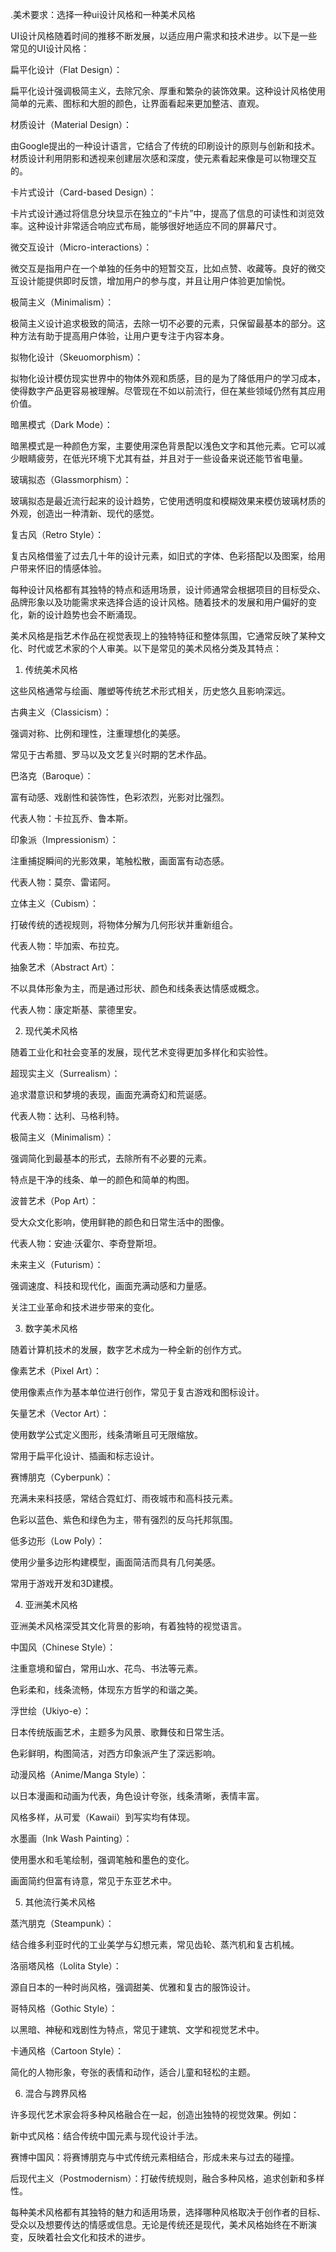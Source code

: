 .美术要求：选择一种ui设计风格和一种美术风格

  

UI设计风格随着时间的推移不断发展，以适应用户需求和技术进步。以下是一些常见的UI设计风格：

  

扁平化设计（Flat Design）：

扁平化设计强调极简主义，去除冗余、厚重和繁杂的装饰效果。这种设计风格使用简单的元素、图标和大胆的颜色，让界面看起来更加整洁、直观。

材质设计（Material Design）：

由Google提出的一种设计语言，它结合了传统的印刷设计的原则与创新和技术。材质设计利用阴影和透视来创建层次感和深度，使元素看起来像是可以物理交互的。

卡片式设计（Card-based Design）：

卡片式设计通过将信息分块显示在独立的“卡片”中，提高了信息的可读性和浏览效率。这种设计非常适合响应式布局，能够很好地适应不同的屏幕尺寸。

微交互设计（Micro-interactions）：

微交互是指用户在一个单独的任务中的短暂交互，比如点赞、收藏等。良好的微交互设计能提供即时反馈，增加用户的参与度，并且让用户体验更加愉悦。

极简主义（Minimalism）：

极简主义设计追求极致的简洁，去除一切不必要的元素，只保留最基本的部分。这种方法有助于提高用户体验，让用户更专注于内容本身。

拟物化设计（Skeuomorphism）：

拟物化设计模仿现实世界中的物体外观和质感，目的是为了降低用户的学习成本，使得数字产品更容易被理解。尽管现在不如以前流行，但在某些领域仍然有其应用价值。

暗黑模式（Dark Mode）：

暗黑模式是一种颜色方案，主要使用深色背景配以浅色文字和其他元素。它可以减少眼睛疲劳，在低光环境下尤其有益，并且对于一些设备来说还能节省电量。

玻璃拟态（Glassmorphism）：

玻璃拟态是最近流行起来的设计趋势，它使用透明度和模糊效果来模仿玻璃材质的外观，创造出一种清新、现代的感觉。

复古风（Retro Style）：

复古风格借鉴了过去几十年的设计元素，如旧式的字体、色彩搭配以及图案，给用户带来怀旧的情感体验。

每种设计风格都有其独特的特点和适用场景，设计师通常会根据项目的目标受众、品牌形象以及功能需求来选择合适的设计风格。随着技术的发展和用户偏好的变化，新的设计趋势也会不断涌现。

  

美术风格是指艺术作品在视觉表现上的独特特征和整体氛围，它通常反映了某种文化、时代或艺术家的个人审美。以下是常见的美术风格分类及其特点：

  

1. 传统美术风格

这些风格通常与绘画、雕塑等传统艺术形式相关，历史悠久且影响深远。

  

古典主义（Classicism）：

强调对称、比例和理性，注重理想化的美感。

常见于古希腊、罗马以及文艺复兴时期的艺术作品。

巴洛克（Baroque）：

富有动感、戏剧性和装饰性，色彩浓烈，光影对比强烈。

代表人物：卡拉瓦乔、鲁本斯。

印象派（Impressionism）：

注重捕捉瞬间的光影效果，笔触松散，画面富有动态感。

代表人物：莫奈、雷诺阿。

立体主义（Cubism）：

打破传统的透视规则，将物体分解为几何形状并重新组合。

代表人物：毕加索、布拉克。

抽象艺术（Abstract Art）：

不以具体形象为主，而是通过形状、颜色和线条表达情感或概念。

代表人物：康定斯基、蒙德里安。

2. 现代美术风格

随着工业化和社会变革的发展，现代艺术变得更加多样化和实验性。

  

超现实主义（Surrealism）：

追求潜意识和梦境的表现，画面充满奇幻和荒诞感。

代表人物：达利、马格利特。

极简主义（Minimalism）：

强调简化到最基本的形式，去除所有不必要的元素。

特点是干净的线条、单一的颜色和简单的构图。

波普艺术（Pop Art）：

受大众文化影响，使用鲜艳的颜色和日常生活中的图像。

代表人物：安迪·沃霍尔、李奇登斯坦。

未来主义（Futurism）：

强调速度、科技和现代化，画面充满动感和力量感。

关注工业革命和技术进步带来的变化。

3. 数字美术风格

随着计算机技术的发展，数字艺术成为一种全新的创作方式。

  

像素艺术（Pixel Art）：

使用像素点作为基本单位进行创作，常见于复古游戏和图标设计。

矢量艺术（Vector Art）：

使用数学公式定义图形，线条清晰且可无限缩放。

常用于扁平化设计、插画和标志设计。

赛博朋克（Cyberpunk）：

充满未来科技感，常结合霓虹灯、雨夜城市和高科技元素。

色彩以蓝色、紫色和绿色为主，带有强烈的反乌托邦氛围。

低多边形（Low Poly）：

使用少量多边形构建模型，画面简洁而具有几何美感。

常用于游戏开发和3D建模。

4. 亚洲美术风格

亚洲美术风格深受其文化背景的影响，有着独特的视觉语言。

  

中国风（Chinese Style）：

注重意境和留白，常用山水、花鸟、书法等元素。

色彩柔和，线条流畅，体现东方哲学的和谐之美。

浮世绘（Ukiyo-e）：

日本传统版画艺术，主题多为风景、歌舞伎和日常生活。

色彩鲜明，构图简洁，对西方印象派产生了深远影响。

动漫风格（Anime/Manga Style）：

以日本漫画和动画为代表，角色设计夸张，线条清晰，表情丰富。

风格多样，从可爱（Kawaii）到写实均有体现。

水墨画（Ink Wash Painting）：

使用墨水和毛笔绘制，强调笔触和墨色的变化。

画面简约但富有诗意，常见于东亚艺术中。

5. 其他流行美术风格

蒸汽朋克（Steampunk）：

结合维多利亚时代的工业美学与幻想元素，常见齿轮、蒸汽机和复古机械。

洛丽塔风格（Lolita Style）：

源自日本的一种时尚风格，强调甜美、优雅和复古的服饰设计。

哥特风格（Gothic Style）：

以黑暗、神秘和戏剧性为特点，常见于建筑、文学和视觉艺术中。

卡通风格（Cartoon Style）：

简化的人物形象，夸张的表情和动作，适合儿童和轻松的主题。

6. 混合与跨界风格

许多现代艺术家会将多种风格融合在一起，创造出独特的视觉效果。例如：

  

新中式风格：结合传统中国元素与现代设计手法。

赛博中国风：将赛博朋克与中式传统元素相结合，形成未来与过去的碰撞。

后现代主义（Postmodernism）：打破传统规则，融合多种风格，追求创新和多样性。

每种美术风格都有其独特的魅力和适用场景，选择哪种风格取决于创作者的目标、受众以及想要传达的情感或信息。无论是传统还是现代，美术风格始终在不断演变，反映着社会文化和技术的进步。